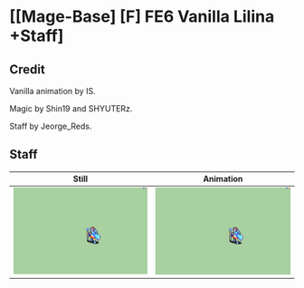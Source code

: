 # [\[Mage-Base\] \[F\] FE6 Vanilla Lilina +Staff]

## Credit

Vanilla animation by IS.

Magic by Shin19 and SHYUTERz.

Staff by Jeorge_Reds.
	
## Staff

| Still | Animation |
| :---: | :-------: |
| ![Staff still](./Staff_000.png) | ![Staff animation](./Staff.gif) |
